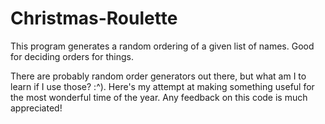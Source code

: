 # Christmas-Roulette
This program generates a random ordering of a given list of names. Good for deciding orders for things.

There are probably random order generators out there, but what am I to learn if I use those? :^). Here's my attempt at making something useful for the most wonderful time of the year.
Any feedback on this code is much appreciated!
